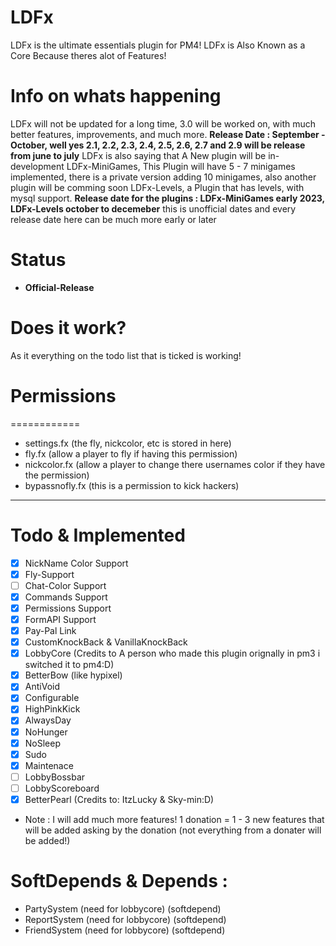 # LDFx
LDFx is the ultimate essentials plugin for PM4!
LDFx is Also Known as a Core Because theres alot of Features!
# Info on whats happening
LDFx will not be updated for a long time, 3.0 will be worked on, with much better features, improvements, and much more.
**Release Date : September - October, well yes 2.1, 2.2, 2.3, 2.4, 2.5, 2.6, 2.7 and 2.9 will be release from june to july**
LDFx is also saying that A New plugin will be in-development LDFx-MiniGames, This Plugin will have 5 - 7 minigames implemented, there is a private version adding 10 minigames, also another plugin will be comming soon LDFx-Levels, a Plugin that has levels, with mysql support.
**Release date for the plugins : LDFx-MiniGames early 2023, LDFx-Levels october to decemeber**
this is unofficial dates and every release date here can be much more early or later
# Status
- **Official-Release**
# Does it work?
As it everything on the todo list that is ticked is working!
# Permissions
============
- settings.fx (the fly, nickcolor, etc is stored in here)
- fly.fx (allow a player to fly if having this permission)
- nickcolor.fx (allow a player to change there usernames color if they have the permission)
- bypassnofly.fx (this is a permission to kick hackers)
------------
# Todo & Implemented
- [X] NickName Color Support
- [X] Fly-Support
- [ ] Chat-Color Support
- [X] Commands Support
- [X] Permissions Support
- [X] FormAPI Support
- [X] Pay-Pal Link
- [X] CustomKnockBack & VanillaKnockBack
- [X] LobbyCore (Credits to A person who made this plugin orignally in pm3 i switched it to pm4:D)
- [X] BetterBow (like hypixel)
- [X] AntiVoid
- [X] Configurable
- [X] HighPinkKick 
- [X] AlwaysDay
- [X] NoHunger
- [X] NoSleep
- [X] Sudo
- [X] Maintenace
- [ ] LobbyBossbar
- [ ] LobbyScoreboard
- [X] BetterPearl (Credits to: ItzLucky & Sky-min:D)
- Note : I will add much more features! 1 donation = 1 - 3 new features that will be added asking by the donation (not everything from a donater will be added!)
# SoftDepends & Depends :
- PartySystem (need for lobbycore) (softdepend)
- ReportSystem (need for lobbycore) (softdepend)
- FriendSystem (need for lobbycore) (softdepend)
